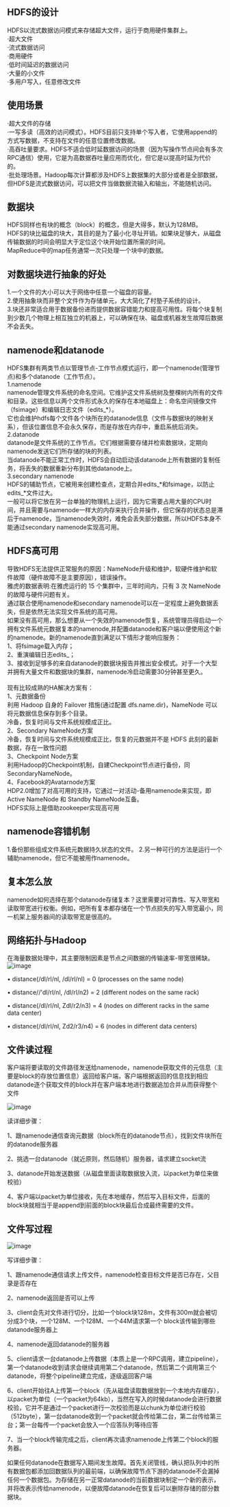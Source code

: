 ## HDFS的设计
HDFS以流式数据访问模式来存储超大文件，运行于商用硬件集群上。<br>
·超大文件<br>
·流式数据访问<br>
·商用硬件<br>
·低时间延迟的数据访问<br>
·大量的小文件<br>
·多用户写入，任意修改文件<br>

## 使用场景
·超大文件的存储<br>
·一写多读（高效的访问模式）。HDFS目前只支持单个写入者，它使用append的方式写数据，不支持在文件的任意位置修改数据。<br>
·高吞吐量要求。HDFS不适合低时延数据访问的场景（因为写操作节点间会有多次RPC通信）使用，它是为高数据吞吐量应用而优化，但它是以提高时延为代价的。<br>
·批处理场景。Hadoop每次计算都涉及HDFS上数据集的大部分或者是全部数据，但HDFS是流式数据访问，可以把文件当做数据流输入和输出，不能随机访问。

## 数据块
HDFS同样也有块的概念（block）的概念，但是大得多，默认为128MB。<br>
HDFS的块比磁盘的块大，其目的是为了最小化寻址开销。如果块足够大，从磁盘传输数据的时间会明显大于定位这个块开始位置所需的时间。<br>
MapReduce中的map任务通常一次只处理一个块中的数据。<br>

## 对数据块进行抽象的好处
1.一个文件的大小可以大于网络中任意一个磁盘的容量。<br>
2.使用抽象块而非整个文件作为存储单元，大大简化了村塾子系统的设计。<br>
3.块还非常适合用于数据备份进而提供数据容错能力和提高可用性。将每个块复制到少数几个物理上相互独立的机器上，可以确保在块、磁盘或机器发生故障后数据不会丢失。

## namenode和datanode
HDFS集群有两类节点以管理节点-工作节点模式运行，即一个namenode(管理节点)和多个datanode（工作节点）。<br>
1.namenode<br>
namenode管理文件系统的命名空间。它维护这文件系统树及整棵树内所有的文件和目录。这些信息以两个文件形式永久的保存在本地磁盘上：命名空间镜像文件（fsimage）和编辑日志文件（edits_*）。<br>
它也会维护hdfs每个文件各个块所在的datanode信息（文件与数据块的映射关系），但该位置信息不会永久保存，而是存放在内存中，重启系统后消失。<br>
2.datanode<br>
datanode是文件系统的工作节点。它们根据需要存储并检索数据块，定期向namenode发送它们所存储的块的列表。<br>
当datanode不能正常工作时，HDFS会自动启动该datanode上所有数据的复制任务，将丢失的数据重新分布到其他datanode上。<br>
3.secondary namenode<br>
HDFS的辅助节点，它被用来创建检查点，定期合并edits_*和fsimage，以防止edits_*文件过大。<br>
一般可以将它放在另一台单独的物理机上运行，因为它需要占用大量的CPU时间，并且需要与namenode一样大的内存来执行合并操作，但它保存的状态总是滞后于namenode，当namenode失效时，难免会丢失部分数据，所以HDFS本身不能通过secondary namenode实现高可用。<br>


## HDFS高可用
导致HDFS无法提供正常服务的原因：NameNode升级和维护，软硬件维护和软件故障（硬件故障不是主要原因），错误操作。<br>
雅虎的数据表明:在雅虎运行的 15 个集群中，三年时间内，只有 3 次 NameNode 的故障与硬件问题有关。<br>
通过联合使用namenode和secondary namenode可以在一定程度上避免数据丢失，但是依然无法实现文件系统的高可用。<br>
如果没有高可用，那么想要从一个失效的namenode恢复，系统管理员得启动一个拥有文件系统元数据复本的namenode,并配置datanode和客户端以便使用这个新的namenode。新的namenode直到满足以下情形才能响应服务：<br>
1、将fsimage载入内存；<br>
2、重演编辑日志edits_；<br>
3、接收到足够多的来自datanode的数据块报告并推出安全模式。对于一个大型并拥有大量文件和数据块的集群，namenode冷启动需要30分钟甚至更久。<br>
<br>
现有比较成熟的HA解决方案有：<br>
1、元数据备份<br>
利用 Hadoop 自身的 Failover 措施(通过配置 dfs.name.dir)，NameNode 可以将元数据信息保存到多个目录。<br>
冷备，恢复时间与文件系统规模成正比。<br>
2、Secondary NameNode方案<br>
冷备，恢复时间与文件系统规模成正比，恢复的元数据并不是 HDFS 此刻的最新数据，存在一致性问题<br>
3、Checkpoint Node方案<br>
利用Hadoop的Checkpoint机制，自建Checkpoint节点进行备份，同SecondaryNameNode。<br>
4、Facebook的Avatarnode方案<br>
HDP2.0增加了对高可用的支持，它通过一对活动-备用namenode来实现，即Active NameNode 和 Standby NameNode互备。<br>
HDFS实际上是借助zookeeper实现高可用<br>



## namenode容错机制
1.备份那些组成文件系统元数据持久状态的文件。
2.另一种可行的方法是运行一个辅助namenode，但它不能被用作namenode。

## 复本怎么放
namenode如何选择在那个datanode存储复本？这里需要对可靠性、写入带宽和读取带宽进行权衡。例如，吧所有复本都存储在一个节点损失的写入带宽最小，同一机架上服务器间的读取带宽是很高的。

## 网络拓扑与Hadoop
在海量数据处理中，其主要限制因素是节点之间数据的传输速率-带宽很稀缺。
![image](https://user-images.githubusercontent.com/44181286/142754568-0f8abf3b-adca-4140-9ae3-26b4eb240b04.png)

• distance(/dl/rl/nl, /dl/rl/nl) = 0 (processes on the same node)

• distance//'dl/rl/nl, /dl/rl/n2) = 2 (different nodes on the same rack)

• distance(/dl/rl/nl, Zdl/r2/n3) = 4 (nodes on different racks in the same data center)

• distance(/dl/rl/nl, Zd2/r3/n4) = 6 (nodes in different data centers)

## 文件读过程
客户端将要读取的文件路径发送给namenode，namenode获取文件的元信息（主要是block的存放位置信息）返回给客户端，客户端根据返回的信息找到相应datanode逐个获取文件的block并在客户端本地进行数据追加合并从而获得整个文件

![image](https://user-images.githubusercontent.com/44181286/147022115-e2f083e3-2166-489c-bdac-d378dc49a621.png)

读详细步骤：

1、跟namenode通信查询元数据（block所在的datanode节点），找到文件块所在的datanode服务器

2、挑选一台datanode（就近原则，然后随机）服务器，请求建立socket流

3、datanode开始发送数据（从磁盘里面读取数据放入流，以packet为单位来做校验）

4、客户端以packet为单位接收，先在本地缓存，然后写入目标文件，后面的block块就相当于是append到前面的block块最后合成最终需要的文件。

## 文件写过程
![image](https://user-images.githubusercontent.com/44181286/147022411-819a3c36-5322-4dac-a2a7-aca62a797669.png)

写详细步骤：

1、跟namenode通信请求上传文件，namenode检查目标文件是否已存在，父目录是否存在

2、namenode返回是否可以上传

3、client会先对文件进行切分，比如一个block块128m，文件有300m就会被切分成3个块，一个128M、一个128M、一个44M请求第一个 block该传输到哪些datanode服务器上

4、namenode返回datanode的服务器

5、client请求一台datanode上传数据（本质上是一个RPC调用，建立pipeline），第一个datanode收到请求会继续调用第二个datanode，然后第二个调用第三个datanode，将整个pipeline建立完成，逐级返回客户端

6、client开始往A上传第一个block（先从磁盘读取数据放到一个本地内存缓存），以packet为单位（一个packet为64kb），当然在写入的时候datanode会进行数据校验，它并不是通过一个packet进行一次校验而是以chunk为单位进行校验（512byte），第一台datanode收到一个packet就会传给第二台，第二台传给第三台；第一台每传一个packet会放入一个应答队列等待应答

7、当一个block传输完成之后，client再次请求namenode上传第二个block的服务器。


如果任何datanode在数据写入期间发生故障。首先关闭管线，确认把队列中的所有数据包都添加回数据队列的最前端，以确保故障节点下游的datanode不会漏掉任何一个数据包。为存储在另一正常datanode的当前数据块制定一个新的表示，并将改表示传给namenode，以便故障datanode在恢复后可以删除存储的部分数据块。



